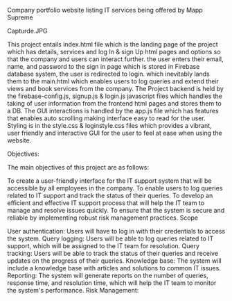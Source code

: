 Company portfolio website listing IT services being offered by Mapp Supreme

Capturde.JPG

This project entails index.html file which is the landing page of the project which has details, services and log In & sign Up html pages and options so that the company and users can interact further. the user enters their email, name, and password to the sign in page which is stored in Firebase database system, the user is redirected to login. which inevitably lands them to the main.html which enables users to log queries and extend their views and book services from the company.
The Project backend is held by the firebase-config.js, signup.js & login.js javascript files which handles the taking of user information from the frontend html pages and stores them to a DB.
The GUI interactions is handled by the app.js file which has features that enables auto scrolling making interface easy to read for the user.
Styling is in the style.css & loginstyle.css files which provides a vibrant, user friendly and interactive GUI for the user to feel at ease when using the website.

Objectives:

The main objectives of this project are as follows:

To create a user-friendly interface for the IT support system that will be accessible by all employees in the company.
To enable users to log queries related to IT support and track the status of their queries.
To develop an efficient and effective IT support process that will help the IT team to manage and resolve issues quickly.
To ensure that the system is secure and reliable by implementing robust risk management practices.
Scope

User authentication: Users will have to log in with their credentials to access the system.
Query logging: Users will be able to log queries related to IT support, which will be assigned to the IT team for resolution.
Query tracking: Users will be able to track the status of their queries and receive updates on the progress of their queries.
Knowledge base: The system will include a knowledge base with articles and solutions to common IT issues.
Reporting: The system will generate reports on the number of queries, response time, and resolution time, which will help the IT team to monitor the system's performance.
Risk Management:
